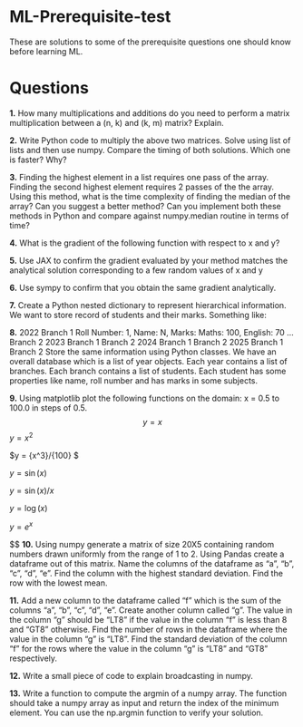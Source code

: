 # ML-Prerequisite-test
These are solutions to some of the prerequisite questions one should know before learning ML.

# Questions
**1.** How many multiplications and additions do you need to perform a matrix multiplication between a (n, k) and (k, m) matrix? Explain.

**2.** Write Python code to multiply the above two matrices. Solve using list of lists and then use numpy. Compare the timing of both solutions. Which one is faster? Why?

**3.** Finding the highest element in a list requires one pass of the array. Finding the second highest element requires 2 passes of the the array. Using this method, what is the time complexity of finding the median of the array? Can you suggest a better method? Can you implement both these methods in Python and compare against numpy.median routine in terms of time?

**4.** What is the gradient of the following function with respect to x and y?

**5.** Use JAX to confirm the gradient evaluated by your method matches the analytical solution corresponding to a few random values of x and y

**6.** Use sympy to confirm that you obtain the same gradient analytically.

**7.** Create a Python nested dictionary to represent hierarchical information. We want to store record of students and their marks. Something like:

**8.** 2022
Branch 1
Roll Number: 1, Name: N, Marks:
Maths: 100, English: 70 …
Branch 2
2023
Branch 1
Branch 2
2024
Branch 1
Branch 2
2025
Branch 1
Branch 2
Store the same information using Python classes. We have an overall database which is a list of year objects. Each year contains a list of branches. Each branch contains a list of students. Each student has some properties like name, roll number and has marks in some subjects.

**9.** Using matplotlib plot the following functions on the domain: x = 0.5 to 100.0 in steps of 0.5.
$$y = x$$
$y = x^{2}$

$y = {x^3}/{100} $

$y = \sin(x)$

$y = \sin(x)/x$

$y = \log(x)$

$y = e^{x}$

$$ 
**10.** Using numpy generate a matrix of size 20X5 containing random numbers drawn uniformly from the range of 1 to 2. Using Pandas create a dataframe out of this matrix. Name the columns of the dataframe as “a”, “b”, “c”, “d”, “e”. Find the column with the highest standard deviation. Find the row with the lowest mean.

**11.** Add a new column to the dataframe called “f” which is the sum of the columns “a”, “b”, “c”, “d”, “e”. Create another column called “g”. The value in the column “g” should be “LT8” if the value in the column “f” is less than 8 and “GT8” otherwise. Find the number of rows in the dataframe where the value in the column “g” is “LT8”. Find the standard deviation of the column “f” for the rows where the value in the column “g” is “LT8” and “GT8” respectively.

**12.** Write a small piece of code to explain broadcasting in numpy.

**13.** Write a function to compute the argmin of a numpy array. The function should take a numpy array as input and return the index of the minimum element. You can use the np.argmin function to verify your solution.
